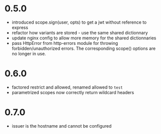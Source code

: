 0.5.0
=====

- introduced scope.sign(user, opts) to get a jwt without reference to express
- refactor how variants are stored - use the same shared dictionnary
- update nginx config to allow more memory for the shared dictionnaries
- pass HttpError from http-errors module for throwing forbidden/unauthorized errors.
  The corresponding scope() options are no longer in use.

0.6.0
=====

- factored restrict and allowed, renamed allowed to `test`
- parametrized scopes now correctly return wildcard headers

0.7.0
=====

- issuer is the hostname and cannot be configured


